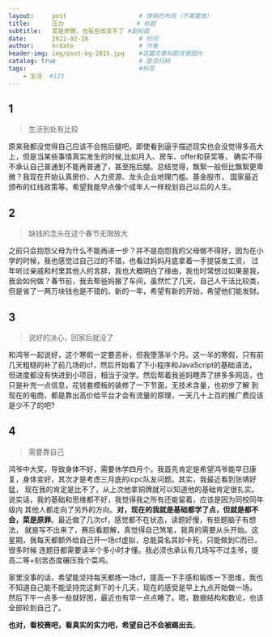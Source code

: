 ```yaml
---
layout:     post                    # 使用的布局（不需要改）
title:      压力                    # 标题 
subtitle:   菜是原罪，也有些改变不了 #副标题
date:       2021-02-18              # 时间
author:     hrdate                  # 作者
header-img: img/post-bg-2015.jpg    #这篇文章标题背景图片
catalog: true                       # 是否归档
tags:                               #标签
    - 生活  #123
---
```


## 1
>生活到处有比较

原来我都没觉得自己应该不会拖后腿吧，即使看到逼乎描述现实也会没觉得多高大上，但是当某些事情真实发生的时候,比如月入、房车、offer和获奖等，
确实不得不承认自己普通到不能再普通了，甚至拖后腿。总结觉得，飘絮一般但比飘絮更卑微？我现在开始认真房价、人力资源、龙头企业地理门槛、基金股市，
国家最近颁布的红线政策等。希望我能早点像个成年人一样规划自己以后的人生。

## 2
>缺钱的念头在这个春节无限放大

之前只会抱怨父母为什么不能再进一步？并不是抱怨我的父母做不得好，因为在小学的时候，我也感觉过自己过的不错，也看过妈妈月底拿着一手提袋发工资，
过年听过亲戚和村里其他人的言辞，我也大概明白了缘由，我也时常想过如果是我，我会如何做？春节前，我去帮爸妈搬了车间，虽然忙了几天，自己人干活比较类，
但是省了一两万块钱也是不错的。新的一年，希望有新的开始，希望他们能发财。

## 3
>说好的决心，回家后就没了

和鸿爷一起说好，这个寒假一定要恶补，但我堕落半个月。这一半的寒假，只有前几天粗糙的补了前几场的cf，然后开始看了下小程序和JavaScript的基础语法，
但进度都没有快进到小项目，相当于没学。然后帮着我爸妈瞎弄了拼多多网店，也只是补充一点信息，花钱套模板的装修了一下节面，无技术含量，也初步了解
到现在的电商，都是靠出高价给平台才会有流量的原理，一天几十上百的推广费应该是少不了的吧?

## 4
>需要靠自己

鸿爷中大奖，导致身体不好，需要休学四月个。我首先肯定是希望鸿爷能早日康复，身体变好，其次才是考虑三月底的icpc队友问题。其实，我最近看到张靖好猛，
现在我的肯定是比不了，从上次他拿铜牌就可以知道他的基础肯定很扎实。说实话，我的基础和思维都不好，我觉得我之所有还能留着，应该是因为同校同年级内
其他人都走向了另外的方向。**对，现在的我就是基础都学了点，但就是都不会，菜是原罪**。最近做了几次cf，感觉都不在状态，读题好慢，有些题脑子有想法，
就是写不出来了，赛后看题解，真觉得自己煞笔，我真的需要从头开始。这星期，我每天都额外给自己开一场cf虚拟，总能莫名其妙卡死，只能做到C而已，很多时候
连题目都需要读半个多小时才懂。我必须也承认有几场写不过圭爷，提高二等+刻苦态度碾压我个菜鸡。

家里没事的话，希望能坚持每天都练一场cf，提高一下手感和锻炼一下思维，我也不知道自己能不能坚持完这剩下的十几天，现在的感受是早上九点开始做一场，
然后下午一点多一些就好困，最近也有早一点点睡了。嗯，数据结构和数论，也该全部轮到自己了。

**也对，看校赛吧，看真实的实力吧，希望自己不会被踢出去**。



